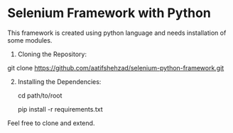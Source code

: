 # Selenium Framework with Python

This framework is created using python language and needs installation of some modules.

1. Cloning the Repository:

  git clone https://github.com/aatifshehzad/selenium-python-framework.git

2. Installing the Dependencies:

      cd path/to/root
      
      pip install -r requirements.txt
  
Feel free to clone and extend.
 
